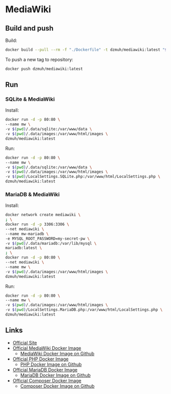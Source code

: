# MediaWiki

## Build and push

Build:

``` bash
docker build --pull --rm -f "./Dockerfile" -t dzmuh/mediawiki:latest "$(pwd)"
```

To push a new tag to repository:

``` bash
docker push dzmuh/mediawiki:latest
```

## Run

### SQLite & MediaWiki

Install:

``` bash
docker run -d -p 80:80 \
--name mw \
-v $(pwd)/.data/sqlite:/var/www/data \
-v $(pwd)/.data/images:/var/www/html/images \
dzmuh/mediawiki:latest
```

Run:

``` bash
docker run -d -p 80:80 \
--name mw \
-v $(pwd)/.data/sqlite:/var/www/data \
-v $(pwd)/.data/images:/var/www/html/images \
-v $(pwd)/LocalSettings.SQLite.php:/var/www/html/LocalSettings.php \
dzmuh/mediawiki:latest
```

### MariaDB & MediaWiki

Install:

```bash
docker network create mediawiki \
; \
docker run -d -p 3306:3306 \
--net mediawiki \
--name mw-mariadb \
-e MYSQL_ROOT_PASSWORD=my-secret-pw \
-v $(pwd)/.data/mariadb:/var/lib/mysql \
mariadb:latest \
; \
docker run -d -p 80:80 \
--net mediawiki \
--name mw \
-v $(pwd)/.data/images:/var/www/html/images \
dzmuh/mediawiki:latest
```

Run:

``` bash
docker run -d -p 80:80 \
--name mw \
-v $(pwd)/.data/images:/var/www/html/images \
-v $(pwd)/LocalSettings.MariaDB.php:/var/www/html/LocalSettings.php \
dzmuh/mediawiki:latest
```

## Links

* [Official Site](https://www.mediawiki.org/wiki/MediaWiki)
* [Official MediaWiki Docker Image](https://hub.docker.com/_/mediawiki)
  * [MediaWiki Docker Image on Github](https://github.com/wikimedia/mediawiki-docker)
* [Official PHP Docker Image](https://hub.docker.com/_/php)
  * [PHP Docker Image on Github](https://github.com/docker-library/php)
* [Official MariaDB Docker Image](https://hub.docker.com/_/mariadb)
  * [MariaDB Docker Image on Github](https://github.com/MariaDB/mariadb-docker)
* [Official Composer Docker Image](https://hub.docker.com/_/composer)
  * [Composer Docker Image on Github](https://github.com/composer/docker/)
